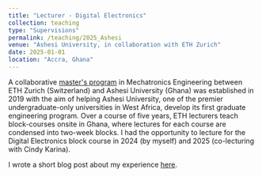 ```yaml
---
title: "Lecturer - Digital Electronics"
collection: teaching
type: "Supervisions"
permalink: /teaching/2025_Ashesi
venue: "Ashesi University, in collaboration with ETH Zurich"
date: 2025-01-01
location: "Accra, Ghana"
---
```


A collaborative [master's program](https://eth4d.ethz.ch/Learning/AshesiETH-Master.html) in Mechatronics Engineering between ETH Zurich (Switzerland) and Ashesi University (Ghana) was established in 2019 with the aim of helping Ashesi University, one of the premier undergraduate-only universities in West Africa, develop its first graduate engineering program. Over a course of five years, ETH lecturers teach block-courses onsite in Ghana, where lectures for each course are condensed into two-week blocks. I had the opportunity to lecture for the Digital Electronics block course in 2024 (by myself) and 2025 (co-lecturing with Cindy Karina).

I wrote a short blog post about my experience [here](https://manasakani.github.io/posts/2025/03/ashesi).
 